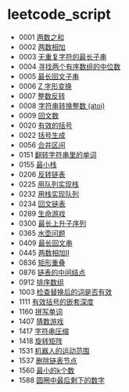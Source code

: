 # leetcode_script

- 0001 [两数之和](./code/0001)
- 0002 [两数相加](./code/0002)
- 0003 [无重复字符的最长子串](./code/0003)
- 0004 [寻找两个有序数组的中位数](./code/0004)
- 0005 [最长回文子串](./code/0005)
- 0006 [Z 字形变换](./code/0006)
- 0007 [整数反转](./code/0007)
- 0008 [字符串转换整数 (atoi)](./code/0008)
- 0009 [回文数](./code/0009)
- 0020 [有效的括号](./code/0020)
- 0022 [括号生成](./code/0022)
- 0056 [合并区间](./code/0056)
- 0151 [翻转字符串里的单词](./code/0151)
- 0155 [最小栈](./code/0155)
- 0206 [反转链表](./code/0206)
- 0225 [用队列实现栈](./code/0225)
- 0232 [用栈实现队列](./code/0232)
- 0234 [回文链表](./code/0234)
- 0289 [生命游戏](./code/0289)
- 0300 [最长上升子序列](./code/0300)
- 0365 [水壶问题](./code/0365)
- 0409 [最长回文串](./code/0409)
- 0445 [两数相加II](./code/0445)
- 0836 [矩形重叠](./code/0836)
- 0876 [链表的中间结点](./code/0876)
- 0912 [排序数组](./code/0912)
- 1003 [检查替换后的词是否有效](./code/1003)
- 1111 [有效括号的嵌套深度](./code/1111)
- 1160 [拼写单词](./code/1160)
- 1407 [猜数游戏](./code/1378)
- 1417 [字符串压缩](./code/1471)
- 1418 [旋转矩阵](./code/1418)
- 1531 [机器人的运动范围](./code/1531)
- 1537 [删除链表节点](./code/1537)
- 1560 [最小的k个数](./code/1560)
- 1588 [圆圈中最后剩下的数字](./code/1588)